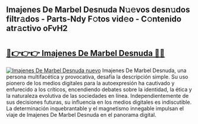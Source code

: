 ## Imajenes De Marbel Desnuda N𝚞𝚎vos desn𝚞dos filtr𝚊dos - Parts-Ndy F𝚘tos vid𝚎o - C𝚘ntenido atr𝚊ctivo oFvH2

# <h2><a href="http://mb2y6qo.tromn.icu/?c=Imajenes+De+Marbel+Desnuda">🔗👉👉👉 Imajenes De Marbel Desnuda 🔗🔗</a></h2>

[![Imajenes De Marbel Desnuda nuevo](https://i.imgur.com/pEAQMta.gif)](http://mb2y6qo.tromn.icu/?c=Imajenes+De+Marbel+Desnuda)
Imajenes De Marbel Desnuda, una persona multifacética y provocativa, desafía la descripción simple. Su uso pionero de los medios digitales para la autoexpresión ha cautivado y enfurecido a los críticos, encendiendo debates sobre la identidad, la ética y la naturaleza evolutiva de las sociedades en línea. Independientemente de sus decisiones futuras, su influencia en los medios digitales es indiscutible. La determinación inquebrantable y el magnetismo innegable impulsan el viaje de Imajenes De Marbel Desnuda en el panorama digital.
